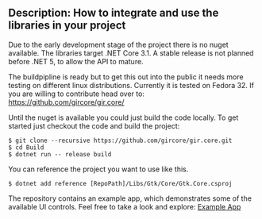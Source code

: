 Description: How to integrate and use the libraries in your project
---
Due to the early development stage of the project there is no nuget available. The libraries target .NET Core 3.1. A stable release is not planned before .NET 5, to allow the API to mature.

The buildpipline is ready but to get this out into the public it needs more testing on different linux distributions. Currently it is tested on Fedora 32. If you are willing to contribute head over to: https://github.com/gircore/gir.core/

Until the nuget is available you could just build the code locally. To get started just checkout the code and build the project:

    $ git clone --recursive https://github.com/gircore/gir.core.git
    $ cd Build
    $ dotnet run -- release build

You can reference the project you want to use like this.

    $ dotnet add reference [RepoPath]/Libs/Gtk/Core/Gtk.Core.csproj

The repository contains an example app, which demonstrates some of the available UI controls. Feel free to take a look and explore: [Example App](https://github.com/gircore/gir.core/tree/develop/GtkApp)